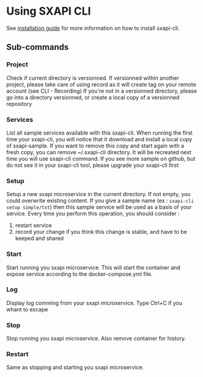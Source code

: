 Using SXAPI CLI
===============

See [installation guide](https://github.com/startxfr/sxapi-console/blob/v0.3.66/docs/1.Install.md) for more information on how to install sxapi-cli. 

Sub-commands
------------

### Project

Check if current directory is versionned. 
If versionned within another project, please take care of using record as it will create tag on your remote account (see CLI - Recording)
If you're not in a versionned directory, please go into a directory versionned, or create a local copy of a versionned repository

### Services

List all sample services available with this sxapi-cli. When running the first time your sxapi-cli, you will notice that it download and install a local copy of sxapi-sample.
If you want to remove this copy and start again with a fresh copy, you can remove ~/.sxapi-cli directory. It will be recreated next time you will use sxapi-cli command.
If you see more sample on github, but do not see it in your sxapi-cli tool, please upgrade your sxapi-cli first

### Setup

Setup a new sxapi microservice in the current directory. If not empty, you could overwrite existing content.
If you give a sample name (ex : `sxapi-cli setup simple/txt`) then this sample service will be used as a basis of your service.
Every time you perform this operation, you should consider :
1. restart service
2. record your change if you think this change is stable, and have to be keeped and shared 

### Start

Start running you sxapi microservice. This will start the container and expose service according to the docker-compose.yml file. 

### Log

Display log comming from your sxapi microservice. Type Ctrl+C if you whant to escape 

### Stop

Stop running you sxapi microservice. Also remove container for history.

### Restart

Same as stopping and starting you sxapi microservice.

